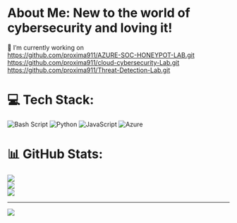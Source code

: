 #  About Me: New to the world of cybersecurity and loving it!
🔭 I’m currently working on<br>https://github.com/proxima911/AZURE-SOC-HONEYPOT-LAB.git<br>https://github.com/proxima911/cloud-cybersecurity-Lab.git<br>https://github.com/proxima911/Threat-Detection-Lab.git


# 💻 Tech Stack:
![Bash Script](https://img.shields.io/badge/bash_script-%23121011.svg?style=for-the-badge&logo=gnu-bash&logoColor=white) ![Python](https://img.shields.io/badge/python-3670A0?style=for-the-badge&logo=python&logoColor=ffdd54) ![JavaScript](https://img.shields.io/badge/javascript-%23323330.svg?style=for-the-badge&logo=javascript&logoColor=%23F7DF1E) ![Azure](https://img.shields.io/badge/azure-%230072C6.svg?style=for-the-badge&logo=microsoftazure&logoColor=white)
# 📊 GitHub Stats:
![](https://github-readme-stats.vercel.app/api?username=Proxima911&theme=radical&hide_border=false&include_all_commits=false&count_private=false)<br/>
![](https://nirzak-streak-stats.vercel.app/?user=Proxima911&theme=radical&hide_border=false)<br/>
![](https://github-readme-stats.vercel.app/api/top-langs/?username=Proxima911&theme=radical&hide_border=false&include_all_commits=false&count_private=false&layout=compact)

---
[![](https://visitcount.itsvg.in/api?id=Proxima911&icon=0&color=0)](https://visitcount.itsvg.in)

<!-- Proudly created with GPRM ( https://gprm.itsvg.in ) -->
